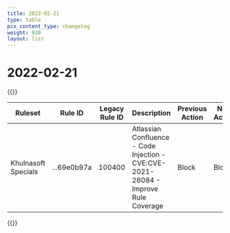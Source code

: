 ```yaml
---
title: 2022-02-21
type: table
pcx_content_type: changelog
weight: 920
layout: list
---
```


# 2022-02-21

{{<table-wrap>}}
<table style="width: 100%">
  <thead>
    <tr>
      <th>Ruleset</th>
      <th>Rule ID</th>
      <th>Legacy Rule ID</th>
      <th>Description</th>
      <th>Previous Action</th>
      <th>New Action</th>
    </tr>
  </thead>
  <tbody>
    <tr>
      <td>Khulnasoft Specials</td>
      <td>...69e0b97a</td>
      <td>100400</td>
      <td>
        Atlassian Confluence - Code Injection - CVE:CVE-2021-26084 - Improve
        Rule Coverage
      </td>
      <td>Block</td>
      <td>Block</td>
    </tr>
  </tbody>
</table>
{{</table-wrap>}}
